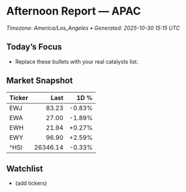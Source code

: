 # Afternoon Report — APAC
_Timezone: America/Los_Angeles • Generated: 2025-10-30 15:15 UTC_

## Today’s Focus
- Replace these bullets with your real catalysts list.

## Market Snapshot
| Ticker | Last | 1D % |
|---|---:|---:|
| EWJ | 83.23 | -0.83% |
| EWA | 27.00 | -1.89% |
| EWH | 21.94 | +0.27% |
| EWY | 96.90 | +2.59% |
| ^HSI | 26346.14 | -0.33% |

## Watchlist
- (add tickers)
